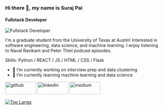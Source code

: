 

### Hi there 👋, my name is Suraj Pai
#### Fullstack Developer
![Fullstack Developer](![image](https://user-images.githubusercontent.com/12988830/233197378-952ddd21-a00d-4e0c-817e-c1f92c343edb.png)
)

I'm a graduate student from the University of Texas at Austin! Interested in software engineering, data science, and machine learning. I enjoy listening to Naval Ravikant and Peter Thiel podcast episodes.

Skills: Python / REACT / JS / HTML / CSS / Flask

- 🔭 I’m currently working on interview prep and data clustering 
- 🌱 I’m currently learning machine learning and data science 


[<img src='https://cdn.jsdelivr.net/npm/simple-icons@3.0.1/icons/github.svg' alt='github' height='40' width='100'>](https://github.com/paisuraj#gh-light-mode-only)  [<img src='https://cdn.jsdelivr.net/npm/simple-icons@3.0.1/icons/linkedin.svg' alt='linkedin' height='40' width='100'>](https://www.linkedin.com/in/suraj-r-pai/)  [<img src='https://cdn.jsdelivr.net/npm/simple-icons@3.0.1/icons/medium.svg' alt='medium' height='40' width='100'>](/@surajpai_29723)  


[![Top Langs](https://github-readme-stats.vercel.app/api/top-langs/?username=paisuraj&hide_progress=true)](https://github.com/anuraghazra/github-readme-stats)
